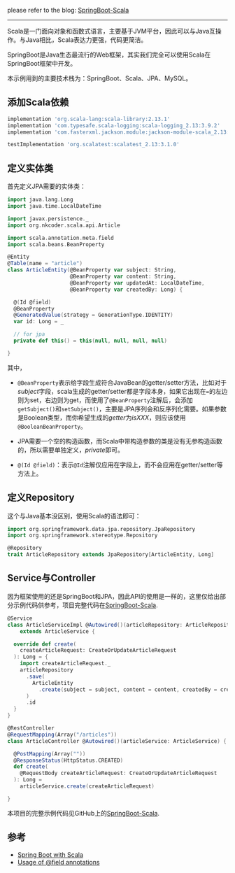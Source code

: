 please refer to the blog: [SpringBoot-Scala](http://tech.freeimmi.com/2020/03/springboot-tutorial5-scala/)

------

Scala是一门面向对象和函数式语言，主要基于JVM平台，因此可以与Java互操作。与Java相比，Scala表达力更强，代码更简洁。

SpringBoot是Java生态最流行的Web框架，其实我们完全可以使用Scala在SpringBoot框架中开发。

本示例用到的主要技术栈为：SpringBoot、Scala、JPA、MySQL。

## 添加Scala依赖

```gradle
implementation 'org.scala-lang:scala-library:2.13.1'
implementation 'com.typesafe.scala-logging:scala-logging_2.13:3.9.2'
implementation 'com.fasterxml.jackson.module:jackson-module-scala_2.13:2.10.2'

testImplementation 'org.scalatest:scalatest_2.13:3.1.0'
```

## 定义实体类

首先定义JPA需要的实体类：

```scala
import java.lang.Long
import java.time.LocalDateTime

import javax.persistence._
import org.nkcoder.scala.api.Article

import scala.annotation.meta.field
import scala.beans.BeanProperty

@Entity
@Table(name = "article")
class ArticleEntity(@BeanProperty var subject: String,
                    @BeanProperty var content: String,
                    @BeanProperty var updatedAt: LocalDateTime,
                    @BeanProperty var createdBy: Long) {

  @(Id @field)
  @BeanProperty
  @GeneratedValue(strategy = GenerationType.IDENTITY)
  var id: Long = _

  // for jpa
  private def this() = this(null, null, null, null)

}
```

其中，

- `@BeanProperty`表示给字段生成符合JavaBean的getter/setter方法，比如对于*subject*字段，scala生成的getter/setter都是字段本身，如果它出现在`=`的左边则为set，右边则为get，而使用了`@BeanProperty`注解后，会添加`getSubject()`和`setSubject()`，主要是JPA序列会和反序列化需要。如果参数是Boolean类型，而你希望生成的*getter*为*isXXX*，则应该使用`@BooleanBeanProperty`。

- JPA需要一个空的构造函数，而Scala中带构造参数的类是没有无参构造函数的，所以需要单独定义，*private*即可。
- `@(Id @field)`：表示`@Id`注解仅应用在字段上，而不会应用在getter/setter等方法上。

## 定义Repository

这个与Java基本没区别，使用Scala的语法即可：

```scala
import org.springframework.data.jpa.repository.JpaRepository
import org.springframework.stereotype.Repository

@Repository
trait ArticleRepository extends JpaRepository[ArticleEntity, Long]
```

## Service与Controller

因为框架使用的还是SpringBoot和JPA，因此API的使用是一样的，这里仅给出部分示例代码供参考，项目完整代码在[SpringBoot-Scala](https://github.com/nkcoder/springboot-samples/tree/master/springboot-scala).

```scala
@Service
class ArticleServiceImpl @Autowired()(articleRepository: ArticleRepository)
    extends ArticleService {

  override def create(
    createArticleRequest: CreateOrUpdateArticleRequest
  ): Long = {
    import createArticleRequest._
    articleRepository
      .save(
        ArticleEntity
          .create(subject = subject, content = content, createdBy = createdBy)
      )
      .id
  }
}
```

```scala
@RestController
@RequestMapping(Array("/articles"))
class ArticleController @Autowired()(articleService: ArticleService) {

  @PostMapping(Array(""))
  @ResponseStatus(HttpStatus.CREATED)
  def create(
    @RequestBody createArticleRequest: CreateOrUpdateArticleRequest
  ): Long =
    articleService.create(createArticleRequest)

}
```

本项目的完整示例代码见GitHub上的[SpringBoot-Scala](https://github.com/nkcoder/springboot-samples/tree/master/springboot-scala).

## 参考

- [Spring Boot with Scala](https://www.javacodegeeks.com/2016/02/spring-boot-scala.html)
- [Usage of @field annotations
](https://stackoverflow.com/questions/37014280/usage-of-field-annotations)

